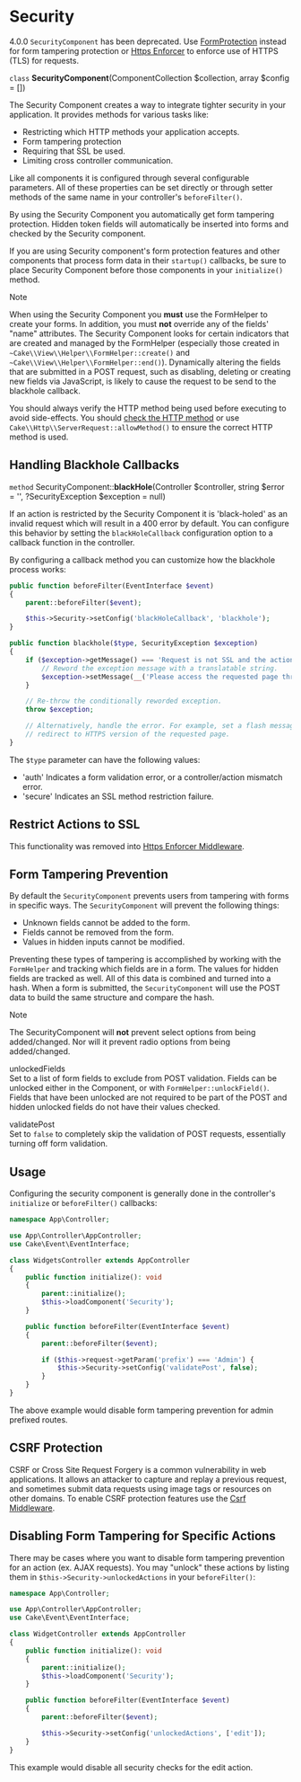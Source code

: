 # Security

<div class="deprecated">

4.0.0
`SecurityComponent` has been deprecated. Use [FormProtection](../../controllers/components/form-protection) instead
for form tampering protection or [Https Enforcer](../../security/https-enforcer) to enforce use of HTTPS (TLS) for requests.

</div>

`class` **SecurityComponent**(ComponentCollection $collection, array $config = [])

The Security Component creates a way to integrate tighter
security in your application. It provides methods for various tasks like:

- Restricting which HTTP methods your application accepts.
- Form tampering protection
- Requiring that SSL be used.
- Limiting cross controller communication.

Like all components it is configured through several configurable parameters.
All of these properties can be set directly or through setter methods of the
same name in your controller's `beforeFilter()`.

By using the Security Component you automatically get form tampering protection.
Hidden token fields will automatically be inserted into forms and checked by the
Security component.

If you are using Security component's form protection features and
other components that process form data in their `startup()`
callbacks, be sure to place Security Component before those
components in your `initialize()` method.

> [!NOTE]
> When using the Security Component you **must** use the FormHelper to create
> your forms. In addition, you must **not** override any of the fields' "name"
> attributes. The Security Component looks for certain indicators that are
> created and managed by the FormHelper (especially those created in
> `~Cake\\View\\Helper\\FormHelper::create()` and
> `~Cake\\View\\Helper\\FormHelper::end()`). Dynamically altering
> the fields that are submitted in a POST request, such as disabling, deleting
> or creating new fields via JavaScript, is likely to cause the request to be
> send to the blackhole callback.
>
> You should always verify the HTTP method being used before executing to avoid
> side-effects. You should [check the HTTP method](../../../controllers/request-response#check-the-request) or
> use `Cake\\Http\\ServerRequest::allowMethod()` to ensure the correct
> HTTP method is used.

## Handling Blackhole Callbacks

`method` SecurityComponent::**blackHole**(Controller $controller, string $error = '', ?SecurityException $exception = null)

If an action is restricted by the Security Component it is
'black-holed' as an invalid request which will result in a 400 error
by default. You can configure this behavior by setting the
`blackHoleCallback` configuration option to a callback function
in the controller.

By configuring a callback method you can customize how the blackhole process
works:

``` php
public function beforeFilter(EventInterface $event)
{
    parent::beforeFilter($event);

    $this->Security->setConfig('blackHoleCallback', 'blackhole');
}

public function blackhole($type, SecurityException $exception)
{
    if ($exception->getMessage() === 'Request is not SSL and the action is required to be secure') {
        // Reword the exception message with a translatable string.
        $exception->setMessage(__('Please access the requested page through HTTPS'));
    }

    // Re-throw the conditionally reworded exception.
    throw $exception;

    // Alternatively, handle the error. For example, set a flash message &
    // redirect to HTTPS version of the requested page.
}
```

The `$type` parameter can have the following values:

- 'auth' Indicates a form validation error, or a controller/action mismatch
  error.
- 'secure' Indicates an SSL method restriction failure.

## Restrict Actions to SSL

This functionality was removed into [Https Enforcer Middleware](../../../security/https-enforcer#https-enforcer-middleware).

## Form Tampering Prevention

By default the `SecurityComponent` prevents users from tampering with forms in
specific ways. The `SecurityComponent` will prevent the following things:

- Unknown fields cannot be added to the form.
- Fields cannot be removed from the form.
- Values in hidden inputs cannot be modified.

Preventing these types of tampering is accomplished by working with the `FormHelper`
and tracking which fields are in a form. The values for hidden fields are
tracked as well. All of this data is combined and turned into a hash. When
a form is submitted, the `SecurityComponent` will use the POST data to build the same
structure and compare the hash.

> [!NOTE]
> The SecurityComponent will **not** prevent select options from being
> added/changed. Nor will it prevent radio options from being added/changed.

unlockedFields  
Set to a list of form fields to exclude from POST validation. Fields can be
unlocked either in the Component, or with
`FormHelper::unlockField()`. Fields that have been unlocked are
not required to be part of the POST and hidden unlocked fields do not have
their values checked.

validatePost  
Set to `false` to completely skip the validation of POST
requests, essentially turning off form validation.

## Usage

Configuring the security component is generally done in the controller's
`initialize` or `beforeFilter()` callbacks:

``` php
namespace App\Controller;

use App\Controller\AppController;
use Cake\Event\EventInterface;

class WidgetsController extends AppController
{
    public function initialize(): void
    {
        parent::initialize();
        $this->loadComponent('Security');
    }

    public function beforeFilter(EventInterface $event)
    {
        parent::beforeFilter($event);

        if ($this->request->getParam('prefix') === 'Admin') {
            $this->Security->setConfig('validatePost', false);
        }
    }
}
```

The above example would disable form tampering prevention for admin prefixed
routes.

<a id="security-csrf"></a>

## CSRF Protection

CSRF or Cross Site Request Forgery is a common vulnerability in web
applications. It allows an attacker to capture and replay a previous request,
and sometimes submit data requests using image tags or resources on other
domains. To enable CSRF protection features use the
[Csrf Middleware](../../../security/csrf#csrf-middleware).

## Disabling Form Tampering for Specific Actions

There may be cases where you want to disable form tampering prevention for an
action (ex. AJAX requests). You may "unlock" these actions by listing them in
`$this->Security->unlockedActions` in your `beforeFilter()`:

``` php
namespace App\Controller;

use App\Controller\AppController;
use Cake\Event\EventInterface;

class WidgetController extends AppController
{
    public function initialize(): void
    {
        parent::initialize();
        $this->loadComponent('Security');
    }

    public function beforeFilter(EventInterface $event)
    {
        parent::beforeFilter($event);

        $this->Security->setConfig('unlockedActions', ['edit']);
    }
}
```

This example would disable all security checks for the edit action.
